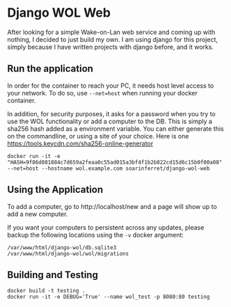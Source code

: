 # Django WOL Web

After looking for a simple Wake-on-Lan web service and coming up with nothing, I decided to just build my own. I am using django for this project, simply because I have written projects with django before, and it works.

## Run the application

In order for the container to reach your PC, it needs host level access to your network. To do so, use ```--net=host``` when running your docker container.

In addition, for security purposes, it asks for a password when you try to use the WOL functionality or add a computer to the DB. This is simply a sha256 hash added as a environment variable. You can either generate this on the commandline, or using a site of your choice. Here is one https://tools.keycdn.com/sha256-online-generator

```
docker run -it -e "HASH=9f86d081884c7d659a2feaa0c55ad015a3bf4f1b2b822cd15d6c15b0f00a08" --net=host --hostname wol.example.com soarinferret/django-wol-web
```

## Using the Application

To add a computer, go to http://localhost/new and a page will show up to add a new computer.

If you want your computers to persistent across any updates, please backup the following locations using the ```-v``` docker argument:
```
/var/www/html/django-wol/db.sqlite3
/var/www/html/django-wol/wol/migrations
```

## Building and Testing
```
docker build -t testing .
docker run -it -e DEBUG='True' --name wol_test -p 8080:80 testing
```